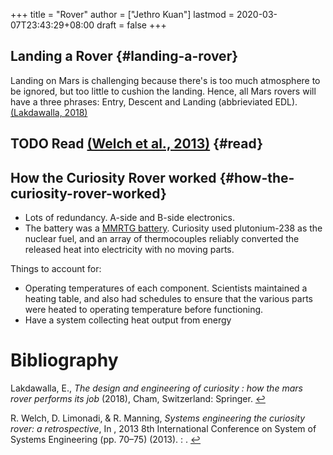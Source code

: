 +++
title = "Rover"
author = ["Jethro Kuan"]
lastmod = 2020-03-07T23:43:29+08:00
draft = false
+++

## Landing a Rover {#landing-a-rover}

Landing on Mars is challenging because there's is too much
atmosphere to be ignored, but too little to cushion the landing.
Hence, all Mars rovers will have a three phrases: Entry, Descent and
Landing (abbrieviated EDL). <a id="6f880a9ac5f6924d2f9f0bca7a85ea37" href="#lakdawalla18_curios">(Lakdawalla, 2018)</a>


## <span class="org-todo todo TODO">TODO</span> Read <a id="369087cc65dd7d915ceacd6e1f3f4a5b" href="#systemsengineering_6575245">(Welch et al., 2013)</a> {#read}


## How the Curiosity Rover worked {#how-the-curiosity-rover-worked}

-   Lots of redundancy. A-side and B-side electronics.
-   The battery was a [MMRTG battery](https://en.wikipedia.org/wiki/Multi-mission%5Fradioisotope%5Fthermoelectric%5Fgenerator). Curiosity used plutonium-238 as the
    nuclear fuel, and an array of thermocouples reliably converted the
    released heat into electricity with no moving parts.

Things to account for:

-   Operating temperatures of each component. Scientists maintained a
    heating table, and also had schedules to ensure that the various
    parts were heated to operating temperature before functioning.
-   Have a system collecting heat output from energy

# Bibliography
<a id="lakdawalla18_curios" target="_blank">Lakdawalla, E., *The design and engineering of curiosity : how the mars rover performs its job* (2018), Cham, Switzerland: Springer.</a> [↩](#6f880a9ac5f6924d2f9f0bca7a85ea37)

<a id="systemsengineering_6575245" target="_blank">R. Welch, D. Limonadi, & R. Manning, *Systems engineering the curiosity rover: a retrospective*, In , 2013 8th International Conference on System of Systems Engineering (pp. 70–75) (2013). : .</a> [↩](#369087cc65dd7d915ceacd6e1f3f4a5b)
